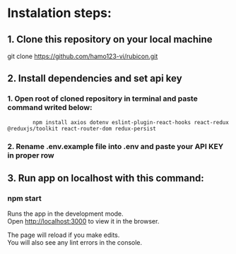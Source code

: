 # Instalation steps: 

## 1. Clone this repository on your local machine

git clone https://github.com/hamo123-vi/rubicon.git

## 2. Install dependencies and set api key

###     1. Open root of cloned repository in terminal and paste command writed below: 

            npm install axios dotenv eslint-plugin-react-hooks react-redux @reduxjs/toolkit react-router-dom redux-persist

###     2. Rename .env.example file into .env and paste your API KEY in proper row

## 3. Run app on localhost with this command:



### npm start


Runs the app in the development mode.\
Open [http://localhost:3000](http://localhost:3000) to view it in the browser.

The page will reload if you make edits.\
You will also see any lint errors in the console.
